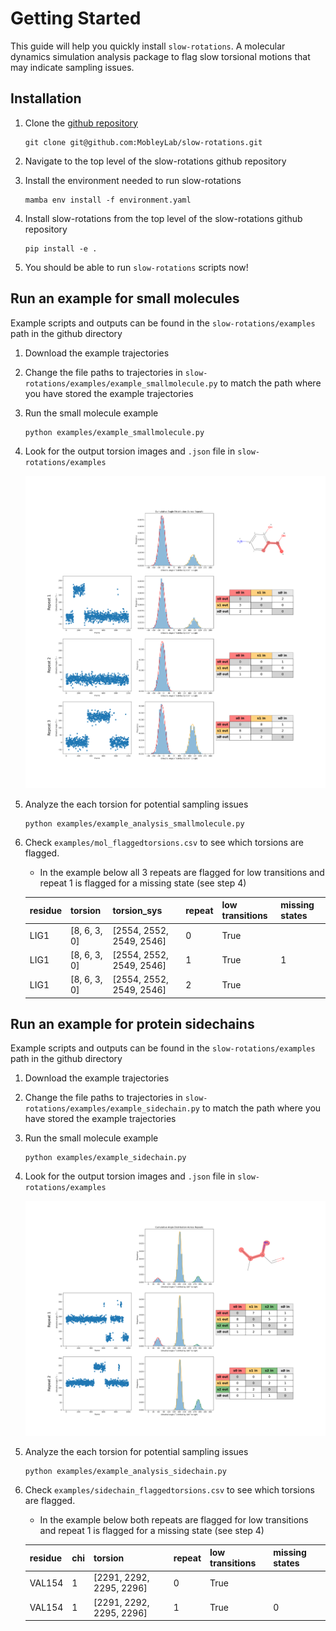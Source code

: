 # Getting Started

This guide will help you quickly install `slow-rotations`. A molecular dynamics simulation analysis package to flag slow torsional motions that may indicate sampling issues. 

## Installation

1. Clone the [github repository](https://github.com/MobleyLab/slow-rotations/tree/main#)
	```
	git clone git@github.com:MobleyLab/slow-rotations.git
	```

2. Navigate to the top level of the slow-rotations github repository

2. Install the environment needed to run slow-rotations
	```
	mamba env install -f environment.yaml
	```

3. Install slow-rotations from the top level of the slow-rotations github repository
	```
	pip install -e .
	```

3. You should be able to run `slow-rotations` scripts now!


## Run an example for small molecules
Example scripts and outputs can be found in the `slow-rotations/examples` path in the github directory

1. Download the example trajectories 

2. Change the file paths to trajectories in `slow-rotations/examples/example_smallmolecule.py` to match the path where you have stored the example trajectories

3. Run the small molecule example
	```
	python examples/example_smallmolecule.py
	```

4. Look for the output torsion images and `.json` file in `slow-rotations/examples`

	![Example](./images/8_6_3_0.png)

5. Analyze the each torsion for potential sampling issues
	```
	python examples/example_analysis_smallmolecule.py
	```

6. Check `examples/mol_flaggedtorsions.csv` to see which torsions are flagged.
	* In the example below all 3 repeats are flagged for low transitions and repeat 1 is flagged for a missing state (see step 4)

	| residue | torsion       | torsion_sys               | repeat | low transitions | missing states |
	|---------|---------------|---------------------------|--------|----------------|----------------|
	| LIG1    | [8, 6, 3, 0]  | [2554, 2552, 2549, 2546] | 0      | True           |                |
	| LIG1    | [8, 6, 3, 0]  | [2554, 2552, 2549, 2546] | 1      | True           | 1              |
	| LIG1    | [8, 6, 3, 0]  | [2554, 2552, 2549, 2546] | 2      | True           |                |

## Run an example for protein sidechains
Example scripts and outputs can be found in the `slow-rotations/examples` path in the github directory

1. Download the example trajectories 

2. Change the file paths to trajectories in `slow-rotations/examples/example_sidechain.py` to match the path where you have stored the example trajectories

3. Run the small molecule example
	```
	python examples/example_sidechain.py
	```

4. Look for the output torsion images and `.json` file in `slow-rotations/examples`

	![Example](./images/2291_2292_2295_2296.png)

5. Analyze the each torsion for potential sampling issues
	```
	python examples/example_analysis_sidechain.py
	```

6. Check `examples/sidechain_flaggedtorsions.csv` to see which torsions are flagged.
	* In the example below both repeats are flagged for low transitions and repeat 1 is flagged for a missing state (see step 4)

	| residue | chi | torsion               | repeat | low transitions | missing states |
	|---------|-----|----------------------|--------|----------------|----------------|
	| VAL154  | 1   | [2291, 2292, 2295, 2296] | 0      | True           |                |
	| VAL154  | 1   | [2291, 2292, 2295, 2296] | 1      | True           | 0              |







